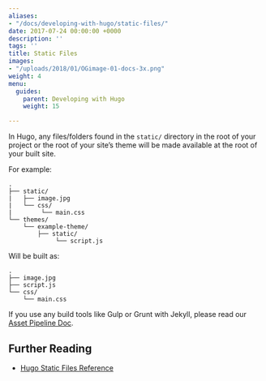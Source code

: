 ```yaml
---
aliases:
- "/docs/developing-with-hugo/static-files/"
date: 2017-07-24 00:00:00 +0000
description: ''
tags: ''
title: Static Files
images:
- "/uploads/2018/01/OGimage-01-docs-3x.png"
weight: 4
menu:
  guides:
    parent: Developing with Hugo
    weight: 15

---
```

In Hugo, any files/folders found in the `static/` directory in the root of your project or the root of your site’s theme will be made available at the root of your built site.

For example:
```
.
├── static/
|   ├── image.jpg
|   └── css/
|        └── main.css
└── themes/
    └── example-theme/
        ├── static/
             └── script.js
```

Will be built as:

```
.
├── image.jpg
├── script.js
└── css/
    └── main.css
```

If you use any build tools like Gulp or Grunt with Jekyll, please read our [Asset Pipeline Doc][1].

## Further Reading
- [Hugo Static Files Reference](https://gohugo.io/themes/creating/#static)

[1]:	/docs/guides/developing-with-hugo/asset-pipeline
